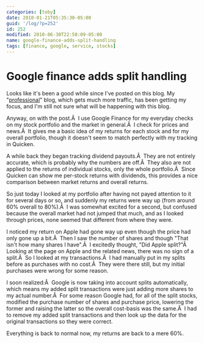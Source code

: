 ```yaml
---
categories: [toby]
date: 2010-01-21T05:35:30-05:00
guid: '/log/?p=252'
id: 252
modified: 2010-06-30T22:50:09-05:00
name: google-finance-adds-split-handling
tags: [finance, google, service, stocks]
---
```


Google finance adds split handling
==================================

Looks like it's been a good while since I've posted on this blog.  My "[professional](http://tobymackenzie.wordpress.com)" blog, which gets much more traffic, has been getting my focus, and I'm still not sure what will be happening with this blog.

Anyway, on with the post.Â  I use Google Finance for my everyday checks on my stock portfolio and the market in general.Â  I check for prices and news.Â  It gives me a basic idea of my returns for each stock and for my overall portfolio, though it doesn't seem to match perfectly with my tracking in Quicken.

A while back they began tracking dividend payouts.Â  They are not entirely accurate, which is probably why the numbers are off.Â  They also are not applied to the returns of individual stocks, only the whole portfolio.Â  Since Quicken can show me per-stock returns with dividends, this provides a nice comparison between market returns and overall returns.

So just today I looked at my portfolio after having not payed attention to it for several days or so, and suddenly my returns were way up (from around 60% overall to 80%).Â  I was somewhat excited for a second, but confused because the overall market had not jumped that much, and as I looked through prices, none seemed that different from where they were.

<!--more-->

I noticed my return on Apple had gone way up even though the price had only gone up a bit.Â  Then I saw the number of shares and though "That isn't how many shares I have".Â  I excitedly thought, "Did Apple split?"Â  Looking at the page on Apple and the related news, there was no sign of a split.Â  So I looked at my transactions.Â  I had manually put in my splits before as purchases with no cost.Â  They were there still, but my initial purchases were wrong for some reason.

I soon realized:Â  Google is now taking into account splits automatically, which means my added split transactions were just adding more shares to my actual number.Â  For some reason Google had, for all of the split stocks, modified the purchase number of shares and purchase price, lowering the former and raising the latter so the overall cost-basis was the same.Â  I had to remove my added split transactions and then look up the data for the original transactions so they were correct.

Everything is back to normal now, my returns are back to a mere 60%.
